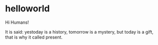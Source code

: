 # helloworld

Hi Humans!

It is said: yestoday is a history, tomorrow is a mystery,
            but today is a gift, that is why it called present.
